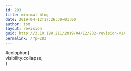 ```yaml
---
id: 283
title: minimal-blog
date: 2019-04-12T17:26:30+01:00
author: tom
layout: revision
guid: http://3.10.198.211/2019/04/12/282-revision-v1/
permalink: /?p=283
---
```

#colophon{  
visibility:collapse;  
}